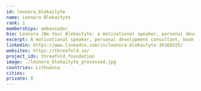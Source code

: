 ```yaml
---
id: leonora_blekaityte
name: Leonora Blekaityte
rank: 1
memberships: ambassador
bio: Leonora (Be You) Blekaityte: a motivational speaker, personal development consultant, book author, creator of femininity unleashing techniques and certified body consiousness technique NIA trainer. Leonora successfully completed different psychological studies and is closely collaborating with recognized psychologists, therapists and scientists. Leonora specializes in human personal growth and especially focuses on women psychology and spirituality. Leonora has been been delivering trainings, seminars, individual consultations, group meditations, giving speeches and organizing retreats all over the world. Ambassador fell in love with Threefold ThreeFold Foundation is a world empowering project. I believe in it’s vision and actions, which helps to connect the world in a more eco friendly, decentralized and independent way, helping the world to be a better place.
excerpt: A motivational speaker, personal development consultant, book author, creator of femininity unleashing techniques.
linkedin: https://www.linkedin.com/in/leonora-blekaityte-36168325/
websites: https://threefold.io/
project_ids: threefold_foundation
image: ./leonora_blekaityte_processed.jpg
countries: Lithuania
cities:
private: 0
---
```

